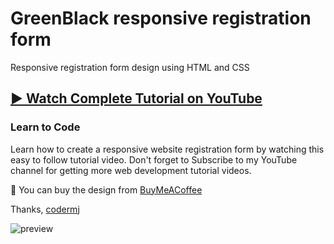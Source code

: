 # GreenBlack responsive registration form
Responsive registration form design using HTML and CSS
## [▶️ Watch Complete Tutorial on YouTube](https://youtu.be/Vk4ljr3fzVc)
### Learn to Code

Learn how to create a responsive website registration form by watching this easy to follow tutorial video. Don't forget to Subscribe to my YouTube channel for getting more web development tutorial videos.

🛒 You can buy the design from [BuyMeACoffee](https://www.buymeacoffee.com/codermj/)

Thanks,
[codermj](https://www.youtube.com/@thecodermj/)

![preview](https://github.com/mjshofy/23-01-23-responsive-registration-form-greenblack/assets/76812554/9e9460d0-97c5-4985-86dc-8b4b83259283)
